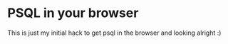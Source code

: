 # PSQL in your browser

This is just my initial hack to get psql in the browser and looking alright :)
